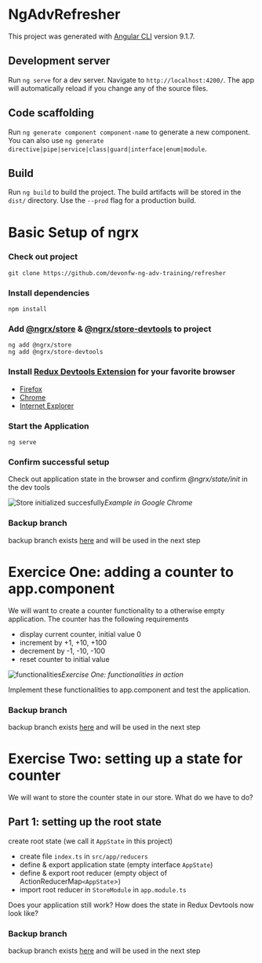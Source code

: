 # NgAdvRefresher

This project was generated with [Angular CLI](https://github.com/angular/angular-cli) version 9.1.7.

## Development server

Run `ng serve` for a dev server. Navigate to `http://localhost:4200/`. The app will automatically reload if you change any of the source files.

## Code scaffolding

Run `ng generate component component-name` to generate a new component. You can also use `ng generate directive|pipe|service|class|guard|interface|enum|module`.

## Build

Run `ng build` to build the project. The build artifacts will be stored in the `dist/` directory. Use the `--prod` flag for a production build.

# Basic Setup of ngrx

### Check out project
    
    git clone https://github.com/devonfw-ng-adv-training/refresher

### Install dependencies
    
    npm install 

### Add [@ngrx/store](https://ngrx.io/guide/store/install) &  [@ngrx/store-devtools](https://ngrx.io/guide/store-devtools/install) to project
    
    ng add @ngrx/store
    ng add @ngrx/store-devtools

### Install [Redux Devtools Extension](https://github.com/zalmoxisus/redux-devtools-extension) for your favorite browser
  
  - [Firefox](https://addons.mozilla.org/en-US/firefox/addon/reduxdevtools)
  - [Chrome](https://chrome.google.com/webstore/detail/redux-devtools/lmhkpmbekcpmknklioeibfkpmmfibljd)
  - [Internet Explorer](https://www.youtube.com/watch?v=oHg5SJYRHA0)

### Start the Application

    ng serve

### Confirm successful setup

Check out application state in the browser and confirm *@ngrx/state/init* in the dev tools

![Store initialized succesfully](https://user-images.githubusercontent.com/13346973/84490358-58f02000-aca3-11ea-919d-f90be2f998b3.png "Example in Google Chrome")*Example in Google Chrome*

### Backup branch

backup branch exists [here](https://github.com/devonfw-ng-adv-training/refresher/tree/1-finished-ngrx-setup) and will be used in the next step

# Exercice One: adding a counter to app.component

We will want to create a counter functionality to a otherwise empty application. The counter has the following requirements

- display current counter, initial value 0
- increment by +1, +10, +100
- decrement by -1, -10, -100
- reset counter to initial value

![functionalities](https://user-images.githubusercontent.com/13346973/84493043-6a3b2b80-aca7-11ea-9f2a-0dd667c6425f.gif)*Exercise One: functionalities in action*

Implement these functionalities to app.component and test the application.

### Backup branch

backup branch exists [here](https://github.com/devonfw-ng-adv-training/refresher/tree/2-start-exercise-two) and will be used in the next step


# Exercise Two: setting up a state for counter

We will want to store the counter state in our store. What do we have to do?

## Part 1: setting up the root state

create root state (we call it `AppState` in this project)

- create file `index.ts` in `src/app/reducers`
- define & export application state (empty interface `AppState`)
- define & export root reducer (empty object of ActionReducerMap`<AppState`>)
- import root reducer in `StoreModule` in `app.module.ts`

Does your application still work? How does the state in Redux Devtools now look like?

### Backup branch

backup branch exists [here](https://github.com/devonfw-ng-adv-training/refresher/tree/1-finished-ngrx-setup) and will be used in the next step
